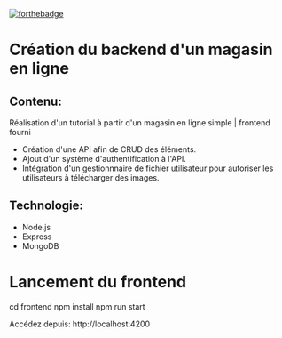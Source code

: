 [![forthebadge](https://forthebadge.com/images/badges/powered-by-coffee.svg)](https://forthebadge.com)

# Création du backend d'un magasin en ligne

## Contenu:

Réalisation d'un tutorial à partir d'un magasin en ligne simple | frontend fourni
- Création d'une API afin de CRUD des éléments.
- Ajout d'un système d'authentification à l'API.
- Intégration d'un gestionnnaire de fichier utilisateur pour autoriser les utilisateurs à télécharger des images.

## Technologie:

-   Node.js
-   Express
-   MongoDB

# Lancement du frontend

cd frontend
npm install
npm run start

Accédez depuis: http://localhost:4200